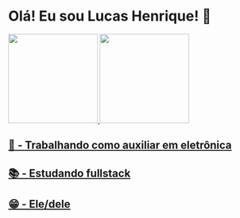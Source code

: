 <h1> Olá! Eu sou Lucas Henrique! 👋 </h1>

<div>
  <a href="https://github.com/rusukaH">
  <img height="180em" src="https://github-readme-stats.vercel.app/api?username=rusukaH&show_icons=false&theme=dark&include_all_commits=true&count_private=false"/>
  <img height="180em" src="https://github-readme-stats.vercel.app/api/top-langs/?username=rusukaH&layout=compact&langs_count=10&theme=dark"/>
</div>

<h2> 💼 - Trabalhando como auxiliar em eletrônica </h2>
<h2> 📚 - Estudando fullstack </h2>
<h2> 😁 - Ele/dele </h2>
